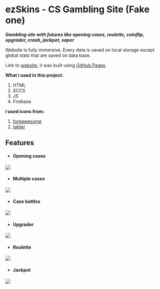 # ezSkins - CS Gambling Site (Fake one)

***Gambling site with futures like opening cases, roulette, coinflip, upgrader, crash, jackpot, saper***

Website is fully immersive. Every data is saved on local storage except global stats that are saved on data base.

Link to [website](https://ludzikk.github.io/CSGO-Gambling-Site/), it was built using [GitHub Pages](https://pages.github.com/).


**What i used in this project:**

1. HTML
2. SCCS
3. JS
4. Firebase


**I used icons from:** 

1. [fontawesome](https://fontawesome.com)
2. [tabler](https://tabler.io/admin-template)


## Features

- #### Opening cases
![](https://s4.ezgif.com/tmp/ezgif-4-24473aab55.gif)

- #### Multiple cases
![](https://s4.ezgif.com/tmp/ezgif-4-c36d16e3c5.gif)

- #### Case battles
![](https://s4.ezgif.com/tmp/ezgif-4-985d02b4bf.gif)

- #### Upgrader
![](https://s4.ezgif.com/tmp/ezgif-4-64eada8202.gif)

- #### Roulette 
![](https://s4.ezgif.com/tmp/ezgif-4-3c6844b3f9.gif)

- #### Jackpot
![](https://s4.ezgif.com/tmp/ezgif-4-325f50b8e3.gif)

